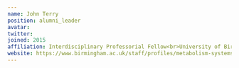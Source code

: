 ```yaml
---
name: John Terry
position: alumni_leader
avatar: 
twitter: 
joined: 2015
affiliation: Interdisciplinary Professorial Fellow<br>University of Birmingham
website: https://www.birmingham.ac.uk/staff/profiles/metabolism-systems/Terry-John.aspx
---
```

